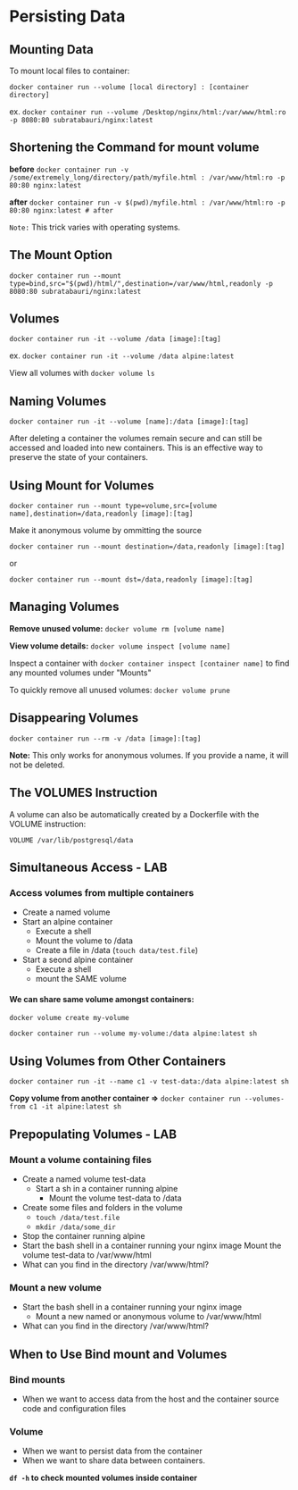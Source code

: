 # Persisting Data

## Mounting Data

To mount local files to container:

`docker container run --volume [local directory] : [container directory]`

ex.
`docker container run --volume /Desktop/nginx/html:/var/www/html:ro -p 8080:80 subratabauri/nginx:latest`


## Shortening the Command for mount volume

**before** `docker container run -v /some/extremely_long/directory/path/myfile.html : /var/www/html:ro -p 80:80 nginx:latest`

**after** `docker container run -v $(pwd)/myfile.html : /var/www/html:ro -p 80:80 nginx:latest # after`

`Note:` This trick varies with operating systems.


## The Mount Option

`docker container run --mount type=bind,src="$(pwd)/html/",destination=/var/www/html,readonly -p 8080:80 subratabauri/nginx:latest`


## Volumes

`docker container run -it --volume /data [image]:[tag]`

ex. `docker container run -it --volume /data alpine:latest`

View all volumes with `docker volume ls`


## Naming Volumes

`docker container run -it --volume [name]:/data [image]:[tag]`

After deleting a container the volumes remain secure and can still be accessed and loaded into new containers. This is an effective way to preserve the state of your containers.

## Using Mount for Volumes
`docker container run --mount type=volume,src=[volume name],destination=/data,readonly [image]:[tag]`

Make it anonymous volume by ommitting the source

`docker container run --mount destination=/data,readonly [image]:[tag]`

or

`docker container run --mount dst=/data,readonly [image]:[tag]`


## Managing Volumes

**Remove unused volume:** `docker volume rm [volume name]`

**View volume details:** `docker volume inspect [volume name]`

Inspect a container with `docker container inspect [container name]` to find any mounted volumes under "Mounts"

To quickly remove all unused volumes: `docker volume prune`


## Disappearing Volumes

`docker container run --rm -v /data [image]:[tag]`

**Note:** This only works for anonymous volumes. If you provide a name, it will not be deleted.

## The VOLUMES Instruction

A volume can also be automatically created by a Dockerfile with the VOLUME instruction: 

`VOLUME /var/lib/postgresql/data`


## Simultaneous Access - LAB
### Access volumes from multiple containers
- Create a named volume
- Start an alpine container
  - Execute a shell
  - Mount the volume to /data
  - Create a file in /data (`touch data/test.file`)
- Start a seond alpine container
  - Execute a shell
  - mount the SAME volume

#### We can share same volume amongst containers:

`docker volume create my-volume`

`docker container run --volume my-volume:/data alpine:latest sh`


## Using Volumes from Other Containers

`docker container run -it --name c1 -v test-data:/data alpine:latest sh`

**Copy volume from another container =>** `docker container run --volumes-from c1 -it alpine:latest sh`


## Prepopulating Volumes - LAB
### Mount a volume containing files
- Create a named volume test-data
  - Start a sh in a container running alpine
    - Mount the volume test-data to /data
- Create some files and folders in the volume
  - `touch /data/test.file`
  - `mkdir /data/some_dir`
- Stop the container running alpine
- Start the bash shell in a container running your nginx image
  Mount the volume test-data to /var/www/html
- What can you find in the directory /var/www/html?

### Mount a new volume
- Start the bash shell in a container running your nginx image
  - Mount a new named or anonymous volume to /var/www/html
- What can you find in the directory /var/www/html?


## When to Use Bind mount and Volumes
### Bind mounts

- When we want to access data from the host and the container source code and configuration files

### Volume

- When we want to persist data from the container
- When we want to share data between containers.

**`df -h` to check mounted volumes inside container**

